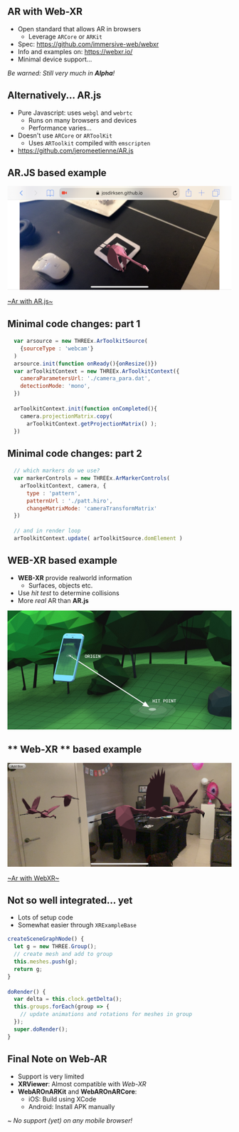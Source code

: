 <!-- .slide: data-background-image="./images/bgs/ar_img_big.png" data-background-size="cover" -->


## **AR** with **Web-XR**

- Open standard that allows AR in browsers
  - Leverage `ARCore` or `ARKit`
- Spec: https://github.com/immersive-web/webxr
- Info and examples on: https://webxr.io/
- Minimal device support...

*Be warned: Still very much in **Alpha**!*


## Alternatively... **AR.js**

- Pure Javascript: uses `webgl` and `webrtc`
  - Runs on many browsers and devices
  - Performance varies...
- Doesn't use `ARCore` or `ARToolKit`
  - Uses `ARToolkit` compiled with `emscripten`
- https://github.com/jeromeetienne/AR.js


## **AR.JS** based example

![AR.js](./images/arjs.png) <!-- .element height="400" -->

[~Ar with AR.js~](../examples/arjs/)


## Minimal code changes: **part 1**

```javascript
  var arsource = new THREEx.ArToolkitSource(
    {sourceType : 'webcam'}
  )
  arsource.init(function onReady(){onResize()})
  var arToolkitContext = new THREEx.ArToolkitContext({
    cameraParametersUrl: './camera_para.dat',
    detectionMode: 'mono',
  })

  arToolkitContext.init(function onCompleted(){
    camera.projectionMatrix.copy( 
      arToolkitContext.getProjectionMatrix() );
  })
```


## Minimal code changes: **part 2**

```javascript
  // which markers do we use?
  var markerControls = new THREEx.ArMarkerControls(
    arToolkitContext, camera, {
      type : 'pattern', 
      patternUrl : './patt.hiro', 
      changeMatrixMode: 'cameraTransformMatrix'
  })

  // and in render loop
  arToolkitContext.update( arToolkitSource.domElement )

```


## **WEB-XR** based example

- **WEB-XR** provide realworld information 
  - Surfaces, objects etc.
- Use *hit test* to determine collisions
- More *real* AR than **AR.js**
 
![Hitpoint](./images/hitpoint.png) <!-- .element height="200" -->


## ** Web-XR ** based example

![AR.js](./images/webxr1.png) <!-- .element height="400" -->

[~Ar with WebXR~](../examples/webarjs/)


## Not so well integrated... **yet**

- Lots of setup code
- Somewhat easier through `XRExampleBase`

```javascript
createSceneGraphNode() {
  let g = new THREE.Group();
  // create mesh and add to group
  this.meshes.push(g);
  return g;
}

doRender() {
  var delta = this.clock.getDelta();
  this.groups.forEach(group => {
    // update animations and rotations for meshes in group
  });
  super.doRender();
}
```


## Final Note on **Web-AR**

- Support is very limited
- **XRViewer**: Almost compatible with *Web-XR*
- **WebAROnARKit** and **WebAROnARCore**: 
  - iOS: Build using XCode
  - Android: Install APK manually

*~ No support (yet) on any mobile browser!*
